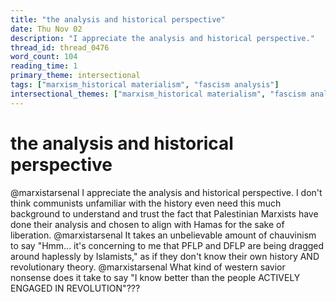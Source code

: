 ```yaml
---
title: "the analysis and historical perspective"
date: Thu Nov 02
description: "I appreciate the analysis and historical perspective."
thread_id: thread_0476
word_count: 104
reading_time: 1
primary_theme: intersectional
tags: ["marxism_historical materialism", "fascism analysis"]
intersectional_themes: ["marxism_historical materialism", "fascism analysis"]
---
```


# the analysis and historical perspective

@marxistarsenal I appreciate the analysis and historical perspective. I don't think communists unfamiliar with the history even need this much background to understand and trust the fact that Palestinian Marxists have done their analysis and chosen to align with Hamas for the sake of liberation. @marxistarsenal It takes an unbelievable amount of chauvinism to say "Hmm... it's concerning to me that PFLP and DFLP are being dragged around haplessly by Islamists," as if they don't know their own history AND revolutionary theory. @marxistarsenal What kind of western savior nonsense does it take to say "I know better than the people ACTIVELY ENGAGED IN REVOLUTION"???